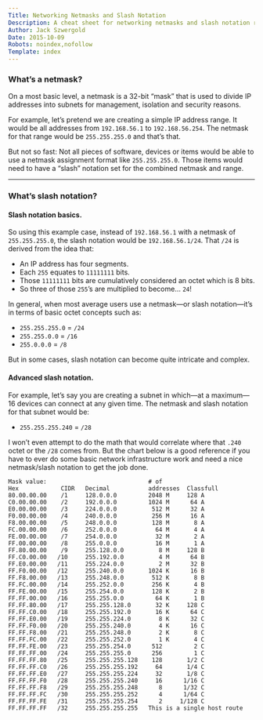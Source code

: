 ```yaml
---
Title: Networking Netmasks and Slash Notation
Description: A cheat sheet for networking netmasks and slash notation related items.
Author: Jack Szwergold
Date: 2015-10-09
Robots: noindex,nofollow
Template: index
---
```


### What’s a netmask?

On a most basic level, a netmask is a 32-bit “mask” that is used to divide IP addresses into subnets for management, isolation and security reasons.

For example, let’s pretend we are creating a simple IP address range. It would be all addresses from `192.168.56.1` to `192.168.56.254`. The netmask for that range would be `255.255.255.0` and that’s that.

But not so fast: Not all pieces of software, devices or items would be able to use a netmask assignment format like `255.255.255.0`. Those items would need to have a “slash” notation set for the combined netmask and range.

***

### What’s slash notation?

#### Slash notation basics.

So using this example case, instead of `192.168.56.1` with a netmask of `255.255.255.0`, the slash notation would be `192.168.56.1/24`. That `/24` is derived from the idea that:

 - An IP address has four segments.
 - Each `255` equates to `11111111` bits.
 - Those `11111111` bits are cumulatively considered an octet which is 8 bits.
 - So three of those `255`’s are multiplied to become… `24`!

In general, when most average users use a netmask—or slash notation—it’s in terms of basic octet concepts such as:

 - `255.255.255.0` = `/24`
 - `255.255.0.0` = `/16`
 - `255.0.0.0` = `/8`

But in some cases, slash notation can become quite intricate and complex.

#### Advanced slash notation.

For example, let’s say you are creating a subnet in which—at a maximum—16 devices can connect at any given time. The netmask and slash notation for that subnet would be:

 - `255.255.255.240` = `/28`

I won’t even attempt to do the math that would correlate where that `.240` octet or the `/28` comes from. But the chart below is a good reference if you have to ever do some basic network infrastructure work and need a nice netmask/slash notation to get the job done.

    Mask value:                             # of
    Hex            CIDR   Decimal           addresses  Classfull
    80.00.00.00    /1     128.0.0.0         2048 M     128 A
    C0.00.00.00    /2     192.0.0.0         1024 M      64 A
    E0.00.00.00    /3     224.0.0.0          512 M      32 A
    F0.00.00.00    /4     240.0.0.0          256 M      16 A
    F8.00.00.00    /5     248.0.0.0          128 M       8 A
    FC.00.00.00    /6     252.0.0.0           64 M       4 A
    FE.00.00.00    /7     254.0.0.0           32 M       2 A
    FF.00.00.00    /8     255.0.0.0           16 M       1 A
    FF.80.00.00    /9     255.128.0.0          8 M     128 B
    FF.C0.00.00   /10     255.192.0.0          4 M      64 B
    FF.E0.00.00   /11     255.224.0.0          2 M      32 B
    FF.F0.00.00   /12     255.240.0.0       1024 K      16 B
    FF.F8.00.00   /13     255.248.0.0        512 K       8 B
    FF.FC.00.00   /14     255.252.0.0        256 K       4 B
    FF.FE.00.00   /15     255.254.0.0        128 K       2 B
    FF.FF.00.00   /16     255.255.0.0         64 K       1 B
    FF.FF.80.00   /17     255.255.128.0       32 K     128 C
    FF.FF.C0.00   /18     255.255.192.0       16 K      64 C
    FF.FF.E0.00   /19     255.255.224.0        8 K      32 C
    FF.FF.F0.00   /20     255.255.240.0        4 K      16 C
    FF.FF.F8.00   /21     255.255.248.0        2 K       8 C
    FF.FF.FC.00   /22     255.255.252.0        1 K       4 C
    FF.FF.FE.00   /23     255.255.254.0      512         2 C
    FF.FF.FF.00   /24     255.255.255.0      256         1 C
    FF.FF.FF.80   /25     255.255.255.128    128       1/2 C
    FF.FF.FF.C0   /26     255.255.255.192     64       1/4 C
    FF.FF.FF.E0   /27     255.255.255.224     32       1/8 C
    FF.FF.FF.F0   /28     255.255.255.240     16      1/16 C
    FF.FF.FF.F8   /29     255.255.255.248      8      1/32 C
    FF.FF.FF.FC   /30     255.255.255.252      4      1/64 C
    FF.FF.FF.FE   /31     255.255.255.254      2     1/128 C
    FF.FF.FF.FF   /32     255.255.255.255   This is a single host route

